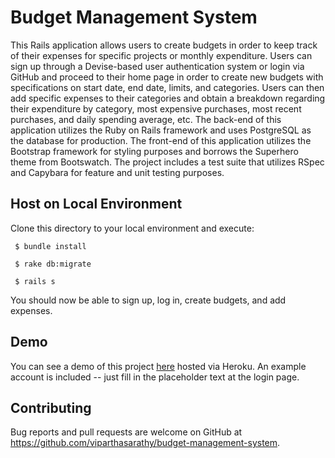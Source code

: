 # Budget Management System
  This Rails application allows users to create budgets in order to keep track of their expenses for specific projects or monthly expenditure. Users can sign up through a Devise-based user authentication system or login via GitHub and proceed to their home page in order to create new budgets with specifications on start date, end date, limits, and categories. Users can then add specific expenses to their categories and obtain a breakdown regarding their expenditure by category, most expensive purchases, most recent purchases, and daily spending average, etc. The back-end of this application utilizes the Ruby on Rails framework and uses PostgreSQL as the database for production. The front-end of this application utilizes the Bootstrap framework for styling purposes and borrows the Superhero theme from Bootswatch. The project includes a test suite that utilizes RSpec and Capybara for feature and unit testing purposes. 
  
## Host on Local Environment
Clone this directory to your local environment and execute:
```
 $ bundle install
 
 $ rake db:migrate
 
 $ rails s
```

You should now be able to sign up, log in, create budgets, and add expenses.

## Demo

You can see a demo of this project [here](https://budget-management-system.herokuapp.com/) hosted via Heroku. An example account is included -- just fill in the placeholder text at the login page.

## Contributing

Bug reports and pull requests are welcome on GitHub at https://github.com/viparthasarathy/budget-management-system.

